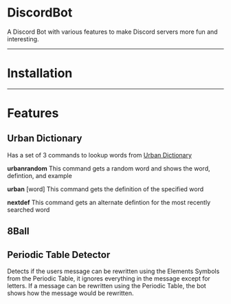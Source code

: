# DiscordBot
A Discord Bot with various features to make Discord servers more fun and interesting.

---
# Installation

---
# Features
## Urban Dictionary
Has a set of 3 commands to lookup words from [Urban Dictionary](https://www.urbandictionary.com)

**urbanrandom**
This command gets a random word and shows the word, defintion, and example

**urban** [word]
This command gets the definition of the specified word

**nextdef**
This command gets an alternate defintion for the most recently searched word

## 8Ball

## Periodic Table Detector
Detects if the users message can be rewritten using the Elements Symbols from the Periodic Table, it ignores everything in the message except for letters.  If a message can be rewritten using the Periodic Table, the bot shows how the message would be rewritten.
